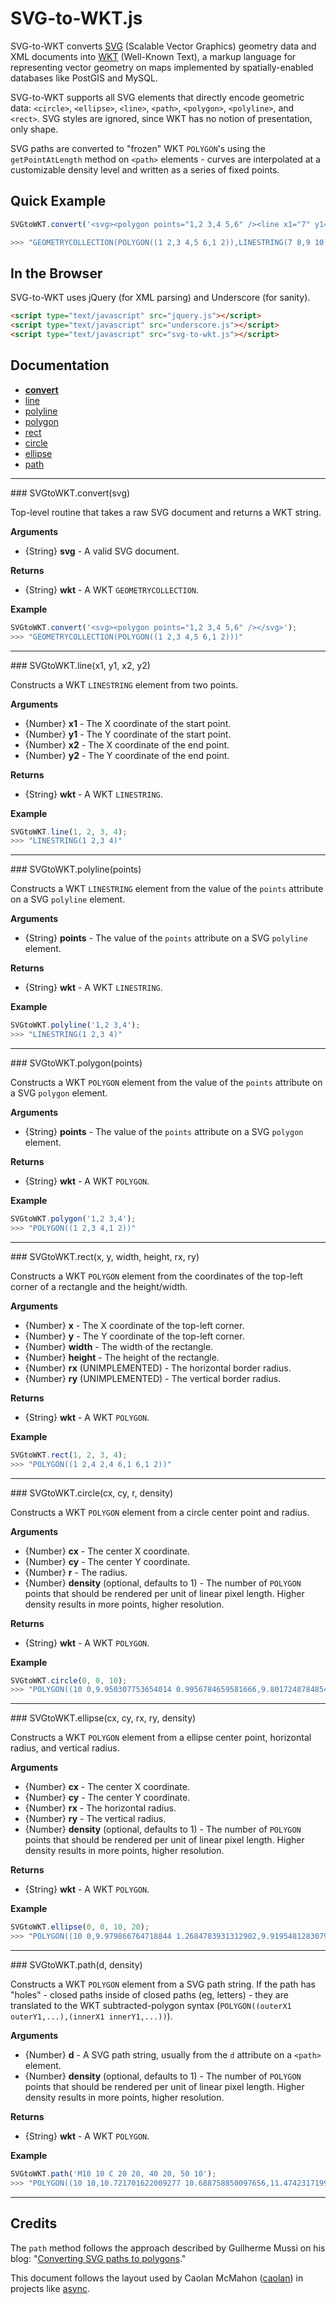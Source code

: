 # SVG-to-WKT.js

SVG-to-WKT converts [SVG](https://developer.mozilla.org/en-US/docs/SVG) (Scalable Vector Graphics) geometry data and XML documents into [WKT](http://en.wikipedia.org/wiki/Well-known_text) (Well-Known Text), a markup language for representing vector geometry on maps implemented by spatially-enabled databases like PostGIS and MySQL.

SVG-to-WKT supports all SVG elements that directly encode geometric data: ```<circle>```, ```<ellipse>```, ```<line>```, ```<path>```, ```<polygon>```, ```<polyline>```, and ```<rect>```. SVG styles are ignored, since WKT has no notion of presentation, only shape.

SVG paths are converted to "frozen" WKT ```POLYGON```'s using the ```getPointAtLength``` method on ```<path>``` elements - curves are interpolated at a customizable density level and written as a series of fixed points.

## Quick Example

```js
SVGtoWKT.convert('<svg><polygon points="1,2 3,4 5,6" /><line x1="7" y1="8" x2="9" y2="10" /></svg>');

>>> "GEOMETRYCOLLECTION(POLYGON((1 2,3 4,5 6,1 2)),LINESTRING(7 8,9 10))"
```

## In the Browser

SVG-to-WKT uses jQuery (for XML parsing) and Underscore (for sanity).

```html
<script type="text/javascript" src="jquery.js"></script>
<script type="text/javascript" src="underscore.js"></script>
<script type="text/javascript" src="svg-to-wkt.js"></script>
```

## Documentation

* **[convert](#convert)**
* [line](#line)
* [polyline](#polyline)
* [polygon](#polygon)
* [rect](#rect)
* [circle](#circle)
* [ellipse](#ellipse)
* [path](#path)

---

<a name="convert" />
### SVGtoWKT.convert(svg)

Top-level routine that takes a raw SVG document and returns a WKT string.

__Arguments__

* {String} **svg** - A valid SVG document.

__Returns__

* {String} **wkt** - A WKT ```GEOMETRYCOLLECTION```.

__Example__

```js
SVGtoWKT.convert('<svg><polygon points="1,2 3,4 5,6" /></svg>');
>>> "GEOMETRYCOLLECTION(POLYGON((1 2,3 4,5 6,1 2)))"
```

---

<a name="line" />
### SVGtoWKT.line(x1, y1, x2, y2)

Constructs a WKT ```LINESTRING``` element from two points.

__Arguments__

* {Number} **x1** - The X coordinate of the start point.
* {Number} **y1** - The Y coordinate of the start point.
* {Number} **x2** - The X coordinate of the end point.
* {Number} **y2** - The Y coordinate of the end point.

__Returns__

* {String} **wkt** - A WKT ```LINESTRING```.

__Example__

```js
SVGtoWKT.line(1, 2, 3, 4);
>>> "LINESTRING(1 2,3 4)"
```

---

<a name="polyline" />
### SVGtoWKT.polyline(points)

Constructs a WKT ```LINESTRING``` element from the value of the ```points``` attribute on a SVG ```polyline``` element.

__Arguments__

* {String} **points** - The value of the ```points``` attribute on a SVG ```polyline``` element.

__Returns__

* {String} **wkt** - A WKT ```LINESTRING```.

__Example__

```js
SVGtoWKT.polyline('1,2 3,4');
>>> "LINESTRING(1 2,3 4)"
```

---

<a name="polygon" />
### SVGtoWKT.polygon(points)

Constructs a WKT ```POLYGON``` element from the value of the ```points``` attribute on a SVG ```polygon``` element.

__Arguments__

* {String} **points** - The value of the ```points``` attribute on a SVG ```polygon``` element.

__Returns__

* {String} **wkt** - A WKT ```POLYGON```.

__Example__

```js
SVGtoWKT.polygon('1,2 3,4');
>>> "POLYGON((1 2,3 4,1 2))"
```

---

<a name="rect" />
### SVGtoWKT.rect(x, y, width, height, rx, ry)

Constructs a WKT ```POLYGON``` element from the coordinates of the top-left corner of a rectangle and the height/width.

__Arguments__

* {Number} **x** - The X coordinate of the top-left corner.
* {Number} **y** - The Y coordinate of the top-left corner.
* {Number} **width** - The width of the rectangle.
* {Number} **height** - The height of the rectangle.
* {Number} **rx** (UNIMPLEMENTED) - The horizontal border radius.
* {Number} **ry** (UNIMPLEMENTED) - The vertical border radius.

__Returns__

* {String} **wkt** - A WKT ```POLYGON```.

__Example__

```js
SVGtoWKT.rect(1, 2, 3, 4);
>>> "POLYGON((1 2,4 2,4 6,1 6,1 2))"
```

---

<a name="circle" />
### SVGtoWKT.circle(cx, cy, r, density)

Constructs a WKT ```POLYGON``` element from a circle center point and radius.

__Arguments__

* {Number} **cx** - The center X coordinate.
* {Number} **cy** - The center Y coordinate.
* {Number} **r** - The radius.
* {Number} **density** (optional, defaults to 1) - The number of ```POLYGON``` points that should be rendered per unit of linear pixel length. Higher density results in more points, higher resolution.

__Returns__

* {String} **wkt** - A WKT ```POLYGON```.

__Example__

```js
SVGtoWKT.circle(0, 0, 10);
>>> "POLYGON((10 0,9.950307753654014 0.9956784659581666,9.801724878485437 1.9814614319939758,9.555728057861407 2.947551744109042,9.214762118704076 3.8843479627469475,8.782215733702285 4.782539786213182,8.262387743159948 5.63320058063622,7.66044443118978 6.4278760968653925,6.982368180860728 7.158668492597185,6.2348980185873355 7.818314824680298,5.425462638657594 8.400259231507714,4.562106573531629 8.898718088114686,3.65341024366395 9.308737486442043,2.7084046814300518 9.62624246950012,1.7364817766693041 9.84807753012208,0.7473009358642417 9.972037971811801,-0.24930691738072913 9.996891820008162,-1.2434370464748516 9.92239206600172,-2.2252093395631434 9.749279121818237,-3.1848665025168432 9.479273461671319,-4.112871031306115 9.115058523116732,-4.999999999999998 8.660254037844387,-5.837436722347899 8.119380057158564,-6.6168583759685955 7.497812029677341,-7.330518718298263 6.801727377709193,-7.9713250722292255 6.038044103254774,-8.532908816321555 5.214352033794981,-9.00968867902419 4.338837391175582,-9.396926207859083 3.420201433256689,-9.69077286229078 2.4675739769029343,-9.888308262251286 1.4904226617617429,-9.987569212189223 0.4984588566069748,-9.987569212189223 -0.4984588566069723,-9.888308262251286 -1.4904226617617446,-9.69077286229078 -2.467573976902936,-9.396926207859085 -3.4202014332566866,-9.009688679024192 -4.33883739117558,-8.532908816321555 -5.214352033794984,-7.971325072229226 -6.038044103254771,-7.330518718298262 -6.801727377709195,-6.616858375968594 -7.497812029677342,-5.837436722347898 -8.119380057158565,-5.000000000000004 -8.660254037844384,-4.112871031306116 -9.115058523116732,-3.184866502516841 -9.479273461671319,-2.225209339563137 -9.749279121818237,-1.2434370464748494 -9.92239206600172,-0.24930691738073157 -9.996891820008162,0.7473009358642436 -9.972037971811801,1.7364817766692997 -9.848077530122081,2.708404681430051 -9.62624246950012,3.653410243663954 -9.308737486442041,4.562106573531628 -8.898718088114686,5.425462638657597 -8.400259231507713,6.234898018587334 -7.818314824680299,6.98236818086073 -7.158668492597183,7.660444431189778 -6.427876096865396,8.262387743159948 -5.6332005806362195,8.782215733702287 -4.782539786213178,9.214762118704076 -3.8843479627469475,9.555728057861408 -2.9475517441090386,9.801724878485437 -1.9814614319939772,9.950307753654013 -0.9956784659581729))"
```

---

<a name="ellipse" />
### SVGtoWKT.ellipse(cx, cy, rx, ry, density)

Constructs a WKT ```POLYGON``` element from a ellipse center point, horizontal radius, and vertical radius.

__Arguments__

* {Number} **cx** - The center X coordinate.
* {Number} **cy** - The center Y coordinate.
* {Number} **rx** - The horizontal radius.
* {Number} **ry** - The vertical radius.
* {Number} **density** (optional, defaults to 1) - The number of ```POLYGON``` points that should be rendered per unit of linear pixel length. Higher density results in more points, higher resolution.

__Returns__

* {String} **wkt** - A WKT ```POLYGON```.

__Example__

```js
SVGtoWKT.ellipse(0, 0, 10, 20);
>>> "POLYGON((10 0,9.979866764718844 1.2684783931312902,9.919548128307953 2.5318490714749853,9.819286972627067 3.7850248872082037,9.679487013963563 5.022959743621584,9.500711177409455 6.240668913969742,9.283679330160727 7.43324911320655,9.029265382866212 8.595898241783432,8.738493770697849 9.723934722009375,8.412535328311812 10.812816349111952,8.052702575310587 11.858158581092809,7.66044443118978 12.855752193730785,7.237340381050702 13.801580229642239,6.785094115571322 14.691834173150667,6.305526670845225 15.522929285835136,5.800569095711982 16.291519041006715,5.272254676105024 16.994508598990286,4.722710747726827 17.62906726895164,4.154150130018865 18.192639907090367,3.5688622159187187 18.682957205302134,2.9692037532827493 19.098044828881477,2.357589355094273 19.43623136647083,1.7364817766693041 19.69615506024416,1.1083819990101087 19.87676928922508,0.47581915823742404 19.97734678366016,-0.15865963834807806 19.9974825534775,-0.7924995685678854 19.93709551903885,-1.4231483827328502 19.796428837618656,-2.048066680651905 19.576048924295574,-2.6647381369003504 19.27684317119884,-3.2706796331742165 18.90001637429337,-3.8634512569312847 18.447085882091628,-4.440666126057741 17.91987548582672,-4.999999999999998 17.320508075688775,-5.539200638661103 16.65139709269543,-6.056096871376665 15.915236810616646,-6.54860733945285 15.114991487085165,-7.0147488770632105 14.25388342757726,-7.4526444967575465 13.335380010325835,-7.860530947427873 12.36317972441211,-8.236765814298327 11.341197277255418,-8.57983413234977 10.273547831468125,-8.888354486549234 9.16453043454821,-9.161084574320695 8.01861070813228,-9.396926207859083 6.840402866513378,-9.594929736144973 5.634651136828602,-9.75429786885407 4.406210655730807,-9.874388886763942 3.160027919466998,-9.954719225730846 1.9011208660836576,-9.99496542383185 0.6345586699613531,-9.994965423831852 -0.6345586699613482,-9.954719225730846 -1.9011208660836436,-9.874388886763942 -3.1600279194670016,-9.75429786885407 -4.406210655730812,-9.594929736144975 -5.634651136828587,-9.396926207859085 -6.840402866513373,-9.161084574320697 -8.018610708132268,-8.888354486549236 -9.164530434548197,-8.57983413234977 -10.273547831468129,-8.236765814298328 -11.341197277255413,-7.860530947427874 -12.363179724412106,-7.452644496757548 -13.33538001032583,-7.014748877063216 -14.253883427577252,-6.548607339452852 -15.114991487085163,-6.056096871376666 -15.915236810616642,-5.539200638661105 -16.651397092695426,-5.000000000000004 -17.320508075688767,-4.440666126057748 -17.91987548582671,-3.863451256931287 -18.447085882091628,-3.2706796331742187 -18.900016374293365,-2.664738136900355 -19.276843171198838,-2.0480666806519054 -19.576048924295574,-1.4231483827328524 -19.796428837618652,-0.792499568567888 -19.937095519038845,-0.15865963834808497 -19.9974825534775,0.47581915823741494 -19.97734678366016,1.1083819990101087 -19.87676928922508,1.7364817766692997 -19.696155060244163,2.357589355094266 -19.43623136647084,2.9692037532827404 -19.09804482888148,3.568862215918717 -18.682957205302134,4.154150130018868 -18.192639907090363,4.722710747726829 -17.62906726895164,5.272254676105024 -16.994508598990286,5.800569095711979 -16.291519041006715,6.305526670845221 -15.522929285835144,6.785094115571316 -14.691834173150674,7.237340381050701 -13.80158022964224,7.660444431189778 -12.855752193730792,8.052702575310583 -11.85815858109282,8.412535328311808 -10.812816349111964,8.738493770697845 -9.723934722009393,9.029265382866214 -8.595898241783424,9.283679330160727 -7.433249113206545,9.500711177409455 -6.240668913969741,9.679487013963563 -5.022959743621588,9.819286972627065 -3.7850248872082126,9.919548128307952 -2.5318490714749986,9.979866764718844 -1.2684783931312904))"
```

---

<a name="path" />
### SVGtoWKT.path(d, density)

Constructs a WKT ```POLYGON``` element from a SVG path string. If the path has "holes" - closed paths inside of closed paths (eg, letters) - they are translated to the WKT subtracted-polygon syntax (```POLYGON((outerX1 outerY1,...),(innerX1 innerY1,...))```).

__Arguments__

* {Number} **d** - A SVG path string, usually from the ```d``` attribute on a ```<path>``` element.
* {Number} **density** (optional, defaults to 1) - The number of ```POLYGON``` points that should be rendered per unit of linear pixel length. Higher density results in more points, higher resolution.

__Returns__

* {String} **wkt** - A WKT ```POLYGON```.

__Example__

```js
SVGtoWKT.path('M10 10 C 20 20, 40 20, 50 10');
>>> "POLYGON((10 10,10.721701622009277 10.688758850097656,11.474231719970703 11.343710899353027,12.255242347717285 11.964431762695312,13.06243896484375 12.55070686340332,13.8936185836792 13.102474212646484,14.746672630310059 13.619773864746094,15.619556427001953 14.10286808013916,16.51036262512207 14.5520601272583,17.417299270629883 14.967721939086914,18.338693618774414 15.350268363952637,19.272987365722656 15.700133323669434,20.21872901916504 16.017763137817383,21.174562454223633 16.30359649658203,22.13922882080078 16.55805015563965,23.111543655395508 16.781517028808594,24.090402603149414 16.9743595123291,25.074804306030273 17.136581420898438,26.0637149810791 17.268537521362305,27.056142807006836 17.370677947998047,28.051172256469727 17.44318389892578,29.047916412353516 17.486186981201172,30.045499801635742 17.49976348876953,31.04305648803711 17.483816146850586,32.03968048095703 17.43796730041504,33.03450393676758 17.36260414123535,34.02663040161133 17.257596969604492,35.01514434814453 17.122758865356445,35.999088287353516 16.957855224609375,36.97746658325195 16.76259994506836,37.94917297363281 16.536439895629883,38.91305923461914 16.279020309448242,39.86800003051758 15.990194320678711,40.812721252441406 15.669539451599121,41.74586486816406 15.316620826721191,42.66596984863281 14.93099308013916,43.571468353271484 14.51222038269043,44.460670471191406 14.059896469116211,45.331787109375 13.573655128479004,46.18289566040039 13.05319595336914,47.011962890625 12.498309135437012,47.816856384277344 11.908907890319824,48.595340728759766 11.285054206848145,49.34511947631836 10.626984596252441,49.908992767333984 9.999994277954102,48.9112663269043 9.999994277954102,47.913543701171875 9.999994277954102,46.91581726074219 9.999994277954102,45.918094635009766 9.999994277954102,44.92036819458008 9.999994277954102,43.92264175415039 9.999995231628418,42.92491912841797 9.999995231628418,41.92719268798828 9.999995231628418,40.92947006225586 9.999995231628418,39.93174362182617 9.999995231628418,38.93402099609375 9.999995231628418,37.93629455566406 9.999996185302734,36.938568115234375 9.999996185302734,35.94084548950195 9.999996185302734,34.943119049072266 9.999996185302734,33.945396423339844 9.999996185302734,32.947669982910156 9.999996185302734,31.949947357177734 9.99999713897705,30.952220916748047 9.99999713897705,29.95449447631836 9.99999713897705,28.956771850585938 9.99999713897705,27.95904541015625 9.99999713897705,26.961318969726562 9.99999713897705,25.963600158691406 9.99999713897705,24.96587371826172 9.999998092651367,23.96814727783203 9.999998092651367,22.970420837402344 9.999998092651367,21.972694396972656 9.999998092651367,20.9749755859375 9.999998092651367,19.977249145507812 9.999998092651367,18.979522705078125 9.999999046325684,17.981796264648438 9.999999046325684,16.98406982421875 9.999999046325684,15.986351013183594 9.999999046325684,14.988624572753906 9.999999046325684,13.990898132324219 9.999999046325684,12.993171691894531 10,11.995452880859375 10,10.997726440429688 10))"
```

---

## Credits

The ```path``` method follows the approach described by Guilherme Mussi on his blog: "[Converting SVG paths to polygons](http://whaticode.com/2012/02/01/converting-svg-paths-to-polygons)."

This document follows the layout used by Caolan McMahon ([caolan](https://github.com/caolan)) in projects like [async](https://github.com/caolan/async).
